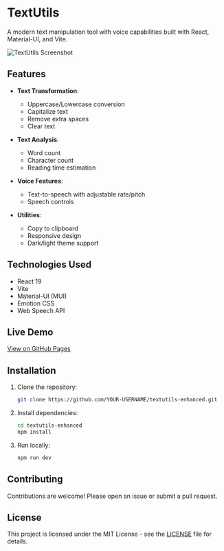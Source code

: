 # TextUtils

A modern text manipulation tool with voice capabilities built with React, Material-UI, and Vite.

![TextUtils Screenshot](./public/screenshot.png) <!-- Add a screenshot later -->

## Features

- **Text Transformation**:
  - Uppercase/Lowercase conversion
  - Capitalize text
  - Remove extra spaces
  - Clear text

- **Text Analysis**:
  - Word count
  - Character count
  - Reading time estimation

- **Voice Features**:
  - Text-to-speech with adjustable rate/pitch
  - Speech controls

- **Utilities**:
  - Copy to clipboard
  - Responsive design
  - Dark/light theme support

## Technologies Used

- React 19
- Vite
- Material-UI (MUI)
- Emotion CSS
- Web Speech API

## Live Demo

[View on GitHub Pages](https://Maham-Liaqat.github.io/TextUtils)

## Installation

1. Clone the repository:
   ```bash
   git clone https://github.com/YOUR-USERNAME/textutils-enhanced.git
   ```

2. Install dependencies:
   ```bash
   cd textutils-enhanced
   npm install
   ```

3. Run locally:
   ```bash
   npm run dev
   ```

## Contributing

Contributions are welcome! Please open an issue or submit a pull request.

## License

This project is licensed under the MIT License - see the [LICENSE](LICENSE) file for details.
